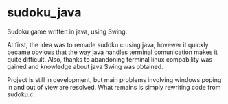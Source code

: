 # sudoku_java

Sudoku game written in java, using Swing.

At first, the idea was to remade sudoku.c  using java, hovewer it quickly became obvious that the way java handles terminal comunication makes it quite difficult. Also, thanks to abandoning terminal linux compability was gained and knowledge about java Swing was obtained.

Project is still in development, but main problems involving windows poping in and out of view are resolved. What remains is simply rewriting code from sudoku.c.
